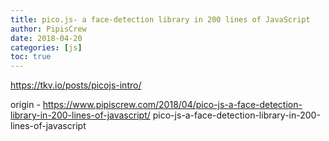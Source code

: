 ```yaml
---
title: pico.js- a face-detection library in 200 lines of JavaScript
author: PipisCrew
date: 2018-04-20
categories: [js]
toc: true
---
```


https://tkv.io/posts/picojs-intro/

origin - https://www.pipiscrew.com/2018/04/pico-js-a-face-detection-library-in-200-lines-of-javascript/ pico-js-a-face-detection-library-in-200-lines-of-javascript